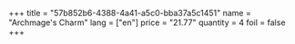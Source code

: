+++
title = "57b852b6-4388-4a41-a5c0-bba37a5c1451"
name = "Archmage's Charm"
lang = ["en"]
price = "21.77"
quantity = 4
foil = false
+++
